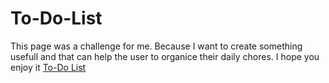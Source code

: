 # To-Do-List <br/>

<p>This page was a challenge for me. Because I want to create something usefull and that can help the user to organice their daily chores. I hope you enjoy  it <a href= "https://intense-sierra-67506.herokuapp.com/">To-Do List</a> </p>
